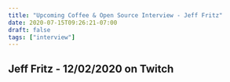 ```yaml
---
title: "Upcoming Coffee & Open Source Interview - Jeff Fritz"
date: 2020-07-15T09:26:21-07:00
draft: false
tags: ["interview"]
---
```


## Jeff Fritz - 12/02/2020 on Twitch

<br /><br /><br /><br />
<br /><br /><br /><br /><br /><br /><br /><br />